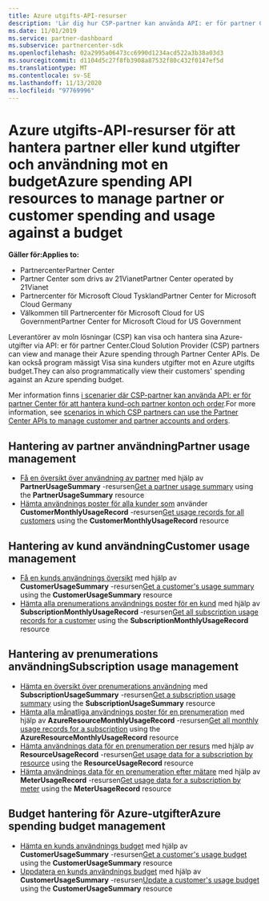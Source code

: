 ```yaml
---
title: Azure utgifts-API-resurser
description: 'Lär dig hur CSP-partner kan använda API: er för partner Center för att visa och hantera partner och kunds Azure-utgifter och användning mot deras budget.'
ms.date: 11/01/2019
ms.service: partner-dashboard
ms.subservice: partnercenter-sdk
ms.openlocfilehash: 02a2995a06473cc6990d1234acd522a3b38a03d3
ms.sourcegitcommit: d1104d5c27f8fb3908a87532f80c432f0147ef5d
ms.translationtype: MT
ms.contentlocale: sv-SE
ms.lasthandoff: 11/13/2020
ms.locfileid: "97769996"
---
```

# <a name="azure-spending-api-resources-to-manage-partner-or-customer-spending-and-usage-against-a-budget"></a><span data-ttu-id="30b6b-103">Azure utgifts-API-resurser för att hantera partner eller kund utgifter och användning mot en budget</span><span class="sxs-lookup"><span data-stu-id="30b6b-103">Azure spending API resources to manage partner or customer spending and usage against a budget</span></span> 

<span data-ttu-id="30b6b-104">**Gäller för:**</span><span class="sxs-lookup"><span data-stu-id="30b6b-104">**Applies to:**</span></span>

- <span data-ttu-id="30b6b-105">Partnercenter</span><span class="sxs-lookup"><span data-stu-id="30b6b-105">Partner Center</span></span>
- <span data-ttu-id="30b6b-106">Partner Center som drivs av 21Vianet</span><span class="sxs-lookup"><span data-stu-id="30b6b-106">Partner Center operated by 21Vianet</span></span>
- <span data-ttu-id="30b6b-107">Partnercenter för Microsoft Cloud Tyskland</span><span class="sxs-lookup"><span data-stu-id="30b6b-107">Partner Center for Microsoft Cloud Germany</span></span>
- <span data-ttu-id="30b6b-108">Välkommen till Partnercenter för Microsoft Cloud for US Government</span><span class="sxs-lookup"><span data-stu-id="30b6b-108">Partner Center for Microsoft Cloud for US Government</span></span>

<span data-ttu-id="30b6b-109">Leverantörer av moln lösningar (CSP) kan visa och hantera sina Azure-utgifter via API: er för partner Center.</span><span class="sxs-lookup"><span data-stu-id="30b6b-109">Cloud Solution Provider (CSP) partners can view and manage their Azure spending through Partner Center APIs.</span></span> <span data-ttu-id="30b6b-110">De kan också program mässigt Visa sina kunders utgifter mot en Azure utgifts budget.</span><span class="sxs-lookup"><span data-stu-id="30b6b-110">They can also programmatically view their customers' spending against an Azure spending budget.</span></span>

<span data-ttu-id="30b6b-111">Mer information finns [i scenarier där CSP-partner kan använda API: er för partner Center för att hantera kund-och partner konton och order](scenarios.md).</span><span class="sxs-lookup"><span data-stu-id="30b6b-111">For more information, see [scenarios in which CSP partners can use the Partner Center APIs to manage customer and partner accounts and orders](scenarios.md).</span></span>

## <a name="partner-usage-management"></a><span data-ttu-id="30b6b-112">Hantering av partner användning</span><span class="sxs-lookup"><span data-stu-id="30b6b-112">Partner usage management</span></span>

- <span data-ttu-id="30b6b-113">[Få en översikt över användning av partner](get-a-partner-usage-summary.md) med hjälp av **PartnerUsageSummary** -resursen</span><span class="sxs-lookup"><span data-stu-id="30b6b-113">[Get a partner usage summary](get-a-partner-usage-summary.md) using the **PartnerUsageSummary** resource</span></span>
- <span data-ttu-id="30b6b-114">[Hämta användnings poster för alla kunder som](get-a-customer-s-usage-records.md) använder **CustomerMonthlyUsageRecord** -resursen</span><span class="sxs-lookup"><span data-stu-id="30b6b-114">[Get usage records for all customers](get-a-customer-s-usage-records.md) using the **CustomerMonthlyUsageRecord** resource</span></span>

## <a name="customer-usage-management"></a><span data-ttu-id="30b6b-115">Hantering av kund användning</span><span class="sxs-lookup"><span data-stu-id="30b6b-115">Customer usage management</span></span>

- <span data-ttu-id="30b6b-116">[Få en kunds användnings översikt](get-a-customer-usage-summary.md) med hjälp av **CustomerUsageSummary** -resursen</span><span class="sxs-lookup"><span data-stu-id="30b6b-116">[Get a customer's usage summary](get-a-customer-usage-summary.md) using the **CustomerUsageSummary** resource</span></span>
- <span data-ttu-id="30b6b-117">[Hämta alla prenumerations användnings poster för en kund](get-a-customer-subscription-s-usage-records.md) med hjälp av **SubscriptionMonthlyUsageRecord** -resursen</span><span class="sxs-lookup"><span data-stu-id="30b6b-117">[Get all subscription usage records for a customer](get-a-customer-subscription-s-usage-records.md) using the **SubscriptionMonthlyUsageRecord** resource</span></span>

## <a name="subscription-usage-management"></a><span data-ttu-id="30b6b-118">Hantering av prenumerations användning</span><span class="sxs-lookup"><span data-stu-id="30b6b-118">Subscription usage management</span></span>

- <span data-ttu-id="30b6b-119">[Hämta en översikt över prenumerations användning](get-a-customer-subscription-usage-summary.md) med **SubscriptionUsageSummary** -resursen</span><span class="sxs-lookup"><span data-stu-id="30b6b-119">[Get a subscription usage summary](get-a-customer-subscription-usage-summary.md) using the **SubscriptionUsageSummary** resource</span></span>
- <span data-ttu-id="30b6b-120">[Hämta alla månatliga användnings poster för en prenumeration](get-all-monthly-usage-records-for-a-subscription.md) med hjälp av **AzureResourceMonthlyUsageRecord** -resursen</span><span class="sxs-lookup"><span data-stu-id="30b6b-120">[Get all monthly usage records for a subscription](get-all-monthly-usage-records-for-a-subscription.md) using the **AzureResourceMonthlyUsageRecord** resource</span></span>
- <span data-ttu-id="30b6b-121">[Hämta användnings data för en prenumeration per resurs](get-a-customer-subscription-resource-usage-records.md) med hjälp av **ResourceUsageRecord** -resursen</span><span class="sxs-lookup"><span data-stu-id="30b6b-121">[Get usage data for a subscription by resource](get-a-customer-subscription-resource-usage-records.md) using the **ResourceUsageRecord** resource</span></span>
- <span data-ttu-id="30b6b-122">[Hämta användnings data för en prenumeration efter mätare](get-a-customer-subscription-meter-usage-records.md) med hjälp av **MeterUsageRecord** -resursen</span><span class="sxs-lookup"><span data-stu-id="30b6b-122">[Get usage data for a subscription by meter](get-a-customer-subscription-meter-usage-records.md) using the **MeterUsageRecord** resource</span></span>

## <a name="azure-spending-budget-management"></a><span data-ttu-id="30b6b-123">Budget hantering för Azure-utgifter</span><span class="sxs-lookup"><span data-stu-id="30b6b-123">Azure spending budget management</span></span>

- <span data-ttu-id="30b6b-124">[Hämta en kunds användnings budget](get-a-customer-s-usage-spending-budget.md) med hjälp av **CustomerUsageSummary** -resursen</span><span class="sxs-lookup"><span data-stu-id="30b6b-124">[Get a customer's usage budget](get-a-customer-s-usage-spending-budget.md) using the **CustomerUsageSummary** resource</span></span>
- <span data-ttu-id="30b6b-125">[Uppdatera en kunds användnings budget](update-a-customer-s-usage-spending-budget.md) med hjälp av **CustomerUsageSummary** -resursen</span><span class="sxs-lookup"><span data-stu-id="30b6b-125">[Update a customer's usage budget](update-a-customer-s-usage-spending-budget.md) using the **CustomerUsageSummary** resource</span></span>
